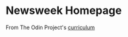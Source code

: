 # Newsweek Homepage

From The Odin Project's [curriculum](https://www.theodinproject.com/courses/html-and-css/lessons/using-bootstrap)